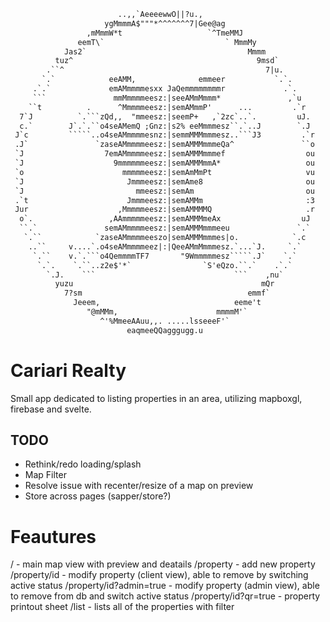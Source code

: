 ```txt
                        ..,,`AeeeewwO||?u.,
                     ygMmmmA$"""*^^^^^^^7|Gee@ag
                 ,mMmmW*t                   `^TmeMMJ
               eemT\`                           ` MmmMy
            Jas2`                                    Mmmm
          tuz^                                         9msd`
        .``^                                             7|u.
       `.`            eeAMM,              emmeer           `.`.
     .`.`             emAMmmmmesxx JaQemmmmmmmmr             .`.
     ```               mmMmmmmeesz:|seeAMmMmmm*               ,`u
    ``t          .      ^Mmmmmeesz:|semAMmmP'      ...         .`r
  7`J          `.```zQd,,  "mmeesz:|seemP+   ,`2zc`..`.         uJ.
  c.`        J`.`.``o4seAMemQ ;Gnz:|s2% eeMmmmesz``.`..J        `.J
 J`c         `````..o4seAMmmmmesnz:|semmMMMmmmesz..```J3         .`r
 .J`               `zaseAMmmmmeesz:|semAMMMmmmeQa^               ``o
 `J                  7emAMmmmmeesz:|semAMMMmmmef                  ou
 `J                    9mmmmmmeesz:|semAMMMmmA*                   ou
 `o                      mmmmmeesz:|semAmMmPt                     vu
 `J                       Jmmmeesz:|semAme8                       ou
 `J                         mmeesz:|semAm                         ou
 .`t                      Jmmmeesz:|semAMMm                       :3
 Jur                    ,Mmmmmeesz:|semAMMMMQ                     .r
  o`.                 ,AAmmmmmeesz:|semAMMMmeAx                  uJ
  ``.`               semAMmmmmeesz:|semAMMMmmmeeu               `.`
   `.``            `zaseAMmmmmeeszo|semAMMMmmmes|o.            `.c
    ..``     v....`.o4seAMmmmmeez|:|QeeAMmMmmmesz.`...`J.     `.`
     `.``    v.`.```o4QemmmmTF7       "9Wmmmmmesz`````.J`    `.`
      `.`.    `.``..z2e$'*`                `S'eQzo.``.`    .`.`
        `.J.    ```                               ```    ,nu`
          yuzu                                          mQr
            7?sm                                     emmf`
              Jeeem,                              eeme't
                 "@mMMm,                      mmmmM'`
                    ^'%MmeeAAuu,,. .....lsseeeF'`
                          eaqmeeQQagggugg.u
```

# Cariari Realty

Small app dedicated to listing properties in an area, utilizing mapboxgl, firebase and svelte.

## TODO

- Rethink/redo loading/splash
- Map Filter
- Resolve issue with recenter/resize of a map on preview
- Store across pages (sapper/store?)

# Feautures
/ - main map view with preview and deatails
/property - add new property
/property/id - modify property (client view), able to remove by switching active status
/property/id?admin=true - modify property (admin view), able to remove from db and switch active status
/property/id?qr=true - property printout sheet
/list - lists all of the properties with filter